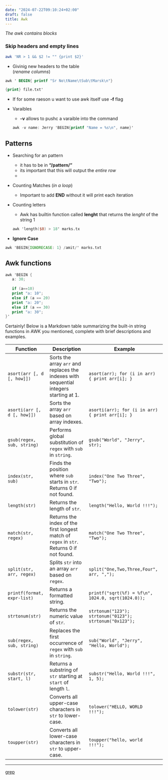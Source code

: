 ```yaml
---
date: "2024-07-22T09:10:24+02:00"
draft: false
title: Awk
---
```


*The awk contains blocks*

### Skip headers and empty lines

``` bash
awk 'NR > 1 && $2 != "" {print $2}' 
```

-   Givinig new headers to the table  
    (*rename columns*)

``` awk
awk ' BEGIN{ printf "Sr No\tName\tSub\tMarsk\n"}

{print} file.txt' 
```

-   If for some raeson u want to use awk itself use **-f** flag
-   Varaibles
    -   **-v** allows to pushc a varaible into the command

    ``` awk
    awk -v name: Jerry 'BEGIN{printf "Name = %s\n", name}'
    ```

## Patterns

-   Searching for an pattern
    -   it has to be in **“/pattern/”**
    -   its important that this will output the *entire* *row*
    -   
-   Counting Matches (*in a loop*)
    -   Important to add **END** without it will print each iteration
-   Counting letters
    -   Awk has builtin function called **lenght** that returns the
        *lenght* of the string 1

    ``` awk
    awk 'length($0) > 18' marks.tx
    ```
-   **Ignore Case**

``` awk
awk 'BEGIN{IGNORECASE: 1} /amit/' marks.txt
```

## Awk functions

``` awk
awk 'BEGIN {
   a: 30;
   
   if (a==10)
   print "a: 10";
   else if (a == 20)
   print "a: 20";
   else if (a == 30)
   print "a: 30";
}'
```

Certainly! Below is a Markdown table summarizing the built-in string
functions in AWK you mentioned, complete with brief descriptions and
examples.

| Function                    | Description                                                                               | Example                                                 |
|-----------------------------|-------------------------------------------------------------------------------------------|---------------------------------------------------------|
| `asort(arr [, d [, how]])`  | Sorts the array `arr` and replaces the indexes with sequential integers starting at 1.    | `asort(arr); for (i in arr) { print arr[i]; }`          |
| `asorti(arr [, d [, how]])` | Sorts the array `arr` based on array indexes.                                             | `asorti(arr); for (i in arr) { print arr[i]; }`         |
| `gsub(regex, sub, string)`  | Performs global substitution of `regex` with `sub` in `string`.                           | `gsub("World", "Jerry", str);`                          |
| `index(str, sub)`           | Finds the position where `sub` starts in `str`. Returns 0 if not found.                   | `index("One Two Three", "Two");`                        |
| `length(str)`               | Returns the length of `str`.                                                              | `length("Hello, World !!!");`                           |
| `match(str, regex)`         | Returns the index of the first longest match of `regex` in `str`. Returns 0 if not found. | `match("One Two Three", "Two");`                        |
| `split(str, arr, regex)`    | Splits `str` into an array `arr` based on `regex`.                                        | `split("One,Two,Three,Four", arr, ",");`                |
| `printf(format, expr-list)` | Returns a formatted string.                                                               | `printf("sqrt(%f) = %f\n", 1024.0, sqrt(1024.0));`      |
| `strtonum(str)`             | Returns the numeric value of `str`.                                                       | `strtonum("123"); strtonum("0123"); strtonum("0x123");` |
| `sub(regex, sub, string)`   | Replaces the first occurrence of `regex` with `sub` in `string`.                          | `sub("World", "Jerry", "Hello, World");`                |
| `substr(str, start, l)`     | Returns a substring of `str` starting at `start` of length `l`.                           | `substr("Hello, World !!!", 1, 5);`                     |
| `tolower(str)`              | Converts all upper-case characters in `str` to lower-case.                                | `tolower("HELLO, WORLD !!!");`                          |
| `toupper(str)`              | Converts all lower-case characters in `str` to upper-case.                                | `toupper("hello, world !!!");`                          |

------------------------------------------------------------------------

[grep](/Notes/posts/Linux/commands/grep)
